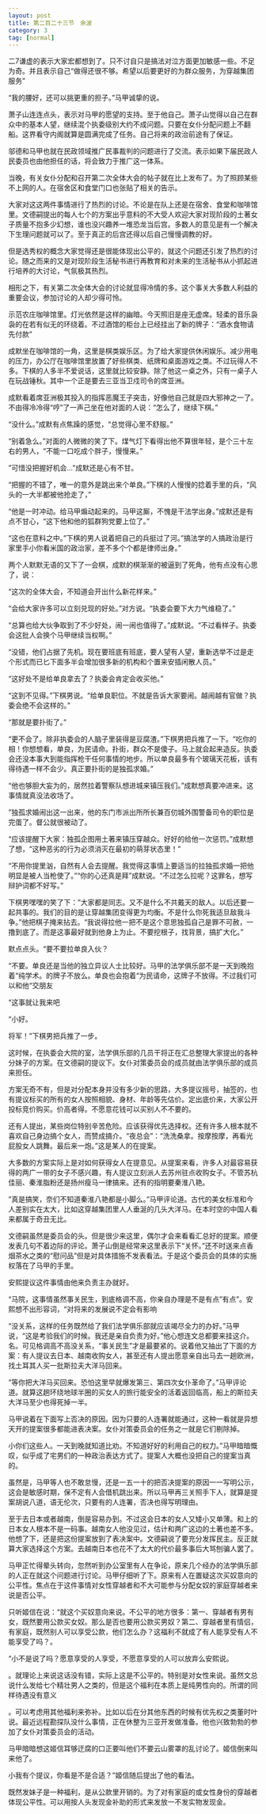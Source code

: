 ```yaml
---
layout: post
title: 第二百二十三节　余波
category: 3
tag: [normal]
---
```


二7谦虚的表示大家宏都想到了。只不讨自只是搞法对泣方面更加敏感一些。不足为奇。并且表示自己“做得还很不够。希望以后要更好的为群众服务，为穿越集团服务”

“我的腰好，还可以挑更重的担子。”马甲诚挚的说。

萧子山连连点头，表示对马甲的愿望的支持。至于他自己。萧子山觉得以自己在群众中的基本人望，继续混个执委级别大约不成问题。只要在女仆分配问题上不翻船。这界看守内阁就算是圆满完成了任务。自己将来的政治前途有了保证。

邬德和马甲也就在民政领域推广民事裁判的问题进行了交流。表示如果下届民政人民委员也由他担任的话，将会致力于推广这一体系。

当晚，有关女仆分配和召开第二次全体大会的帖子就在比上发布了。为了照顾某些不上网的人。在宿舍区和食堂门口也张贴了相关的告示。

大家对这这两件事情进行了热烈的讨论。不论是在队上还是在宿舍、食堂和咖啡馆里。文德嗣提出的每人七个的方案出乎意料的不大受人欢迎大家对现阶段的土著女子质量不抱多少幻想，谁也没兴趣养一堆恐龙当后宫。多数人的意见是有一个解决下生理问题就可以了。至于真正的后宫还得以后自己慢慢调教的好。

但是选秀权的概念大家觉得还是很能体现出公平的，就这个问题还引发了热烈的讨论。随之而来的又是对现阶段生活秘书进行再教育和对未来的生活秘书从小抓起进行培养的大讨论，气氛极其热烈。

相形之下，有关第二次全体大会的讨论就显得冷情的多。这个事关大多数人利益的重要会议，参加讨论的人却少得可怜。

示范农庄咖啡馆里。灯光依然是这样的幽暗。今天照旧是座无虚席。轻柔的音乐袅袅的在若有似无的环绕着。不过酒馆的柜台上已经挂出了新的牌子：“酒水食物请先付款”

成默坐在咖啡馆的一角，这里是棋类娱乐区。为了给大家提供休闲娱乐。减少用电的压力，办公厅在咖啡馆里放置了好些棋类、纸牌和桌面游戏之类。不过玩得人不多。下棋的人多半不爱说话，这里就比较安静。除了他这一桌之外，只有一桌子人在玩战锤秋。其中一个正是要去三亚当卫戍司令的席亚洲。

成默看着席亚洲极其投入的指挥恶魔王子突击，好像他自己就是四大邪神之一了。不由得冷冷得“哼”了一声己坐在他对面的人说：“怎么了，继续下棋。”

“没什么。”成默有点焦躁的感觉，“总觉得心里不舒服。”

“别着急么。”对面的人微微的笑了下。煤气灯下看得出他不算很年轻，是个三十左右的男人，“不能一口吃成个胖子，慢慢来。”

”可惜没把握好机会…”成默还是心有不甘。

“把握的不错了，唯一的意外是跳出来个单良。”下棋的人慢慢的捻着手里的兵，“风头的一大半都被他抢走了，”

“他是一时冲动。给马甲煽动起来的。马甲这厮，不愧是干法学出身。”成默还是有点不甘心，“这下他和他的狐群狗党要上位了。”

“这也在意料之中。”下棋的男人说着把自己的兵挺过了河。”搞法学的人搞政治是行家里手小你看米国的政治家，差不多个个都是律师出身。”

两个人默默无语的又下了一会棋，成默的棋渐渐的被逼到了死角，他有点没有心思了，说：

“这次的全体大会，不知道会开出什么新花样来。”

“会给大家许多可以立刻兑现的好处。”对方说。“执委会要下大力气维稳了。”

“总算也给大伙争取到了不少好处，闹一闹也值得了。”成默说。“不过看样子。执委会这批人会换个马甲继续当权啊。”

“没错，他们占据了先机。现在要班底有班底，要人望有人望，重新选举不过是走个形式而已匕下面多半会增加很多新的机构和个置来安插闲散人员。”

“这好处不是给单良拿去了？执委会肯定会收买他。”

“这到不见得。”下棋男说。“给单良职位。不就是告诉大家要闹。越闹越有官做？执委会绝不会这样的。”

“那就是要扑街了。”

“更不会了。除非执委会的人脑子里装得是豆腐渣。”下棋男把兵推了一下。“吃你的相！你想想看，单良，为民请命。扑街，群众不是傻子。马上就会起来造反。执委会还没本事大到能指挥枪干任何事情的地步。所以单良最多有个玻璃天花板，该有得待遇一样不会少。真正要扑街的是独孤求婚。”

“他也够胆大妄为的，居然拉着警察队想进城来镇压我们。”成默想真要冲进来。这事情就真没法收场了。

”独孤求婚闹出这一出来，他的东门市派出所所长兼百仞城外围警备司令的职位是完蛋了。督公就很被动了。

“应该提醒下大家：独孤企图用土著来镇压穿越众。好好的给他一次惩罚。”成默想了想，“这种恶劣的行为必须消灭在最初的萌芽状态里！”

“不用你提里汹，自然有人会去提醒。我觉得这事情上要适当的拉独孤求婚一把他明显是被人当枪使了。”“你的心还真是拜”成默说。“不过怎么拉呢？这罪名，想写辩护词都不好写。”

下棋男嘿嘿的笑了下：”大家都是同志。又不是什么不共戴天的敌人。以后还要一起共事的。我们的目的是让穿越集团变得更为均衡。不是什么你死我适旦敌我斗争。”他把棋子掩来拈去。“我说得拉他一把不是这个意思独孤自己是罪不可赦，一撸到底了。而是这事最好就到他身上为止。不要挖根子，找背景，搞扩大化。”

默点点头。“要不要拉单良入伙？

“不要。单良还是当他的独立异议人士比较好。马甲的法学俱乐部不是一天到晚抱着“纯学术。的牌子不放么。单良也会抱着“为民请命，这牌子不放得。不过我们可以和他“交朋友

“这事就让我来吧

“小好。

将军！”下棋男把兵推了一步。

这时候，在执委会大院的室，法学俱乐部的几员干将正在汇总整理大家提出的各种分妹子的方案。在文德嗣的提议下。女仆对策委员会的成员就由法学俱乐部的成员来担任。

方案无奇不有，但是对分配本身并没有多少新的思路，大多提议摇号，抽签的，也有提议标买的所有的女人按照相貌、身材、年龄等先估价。定出底价来，大家公开投标竞价购买。价高者得。不愿意花钱可以买别人不不要的。

还有人提出，某些岗位特别辛苦危险。应该获得优先选择权。还有许多人根本就不喜欢自己身边搞个女人，而赞成搞介。“夜总会”：“洗洗桑拿。按摩按摩，再看光屁股女人跳舞。最后来一炮。”这是某人的在提案。

大多数的方案实际上是对如何获得女人在提意见。从提案来看，许多人对最容易获得的两广一带的女子不感兴趣，有人提议立刻派人去苏州驻点收购女子。不管苏杭佳丽、秦淮脂粉还是扬州瘦马一律搞来。还有的指明要秦淮八艳。

”真是搞笑，奈们不知道秦淮八艳都是小脚么。”马甲评论道。古代的美女标准和今人差别实在太大，比如这穿越集团里人人垂涎的几头大洋马。在本时空的中国人看来都属于奇丑无比。

文德嗣虽然是委员会的头。但是很少来这里，偶尔才会来看看汇总好的提案。顺便发表几句不着边际的评论。萧子山倒是经常来这里表示下“关怀。”还不时送来点香烟茶水之类的“慰问品”但是对具体措施不发表看法。于是这个委员会的具体的实施权落在了马甲的手里。

安熙提议这件事情由他来负责主办就好。

“马院，这事情虽然事关民生，到底格调不高，你亲自办理是不是有点”有点”。安熙想不出形容词，“对将来的发展说不定会有影响

“没关系，这样的任务既然给了我们法学俱乐部就应该竭尽全力的办好。”马甲说，“这是考验我们的时候。我还是亲自负责为好。”他心想连文总都要来挂这介。名。可见格调高不高没关系，“事关民生”才是最要紧的。说着他又抽出了下面的方案：有人提议去日本、越南收购女人，甚至还有人提出愿意亲自出马去一趟欧洲，找土耳其人买一批斯拉夫大洋马回来。

”等你把大洋马买回来。恐怕这里早就爆发第三、第四次女仆革命了。”马甲评论道。就算这趟环绕地球半圈的买女人的旅行能安全的活着返回临高，船上的斯拉夫大洋马至少也得死掉一半。

马甲说着在下面写上否决的原因。因为只要的人连署就能通过，这种一看就是异想天开的提案很多都能进表决案。女仆对策委员会的任务之一就是它们剔除掉。

小你们这些人。一天到晚就知道比劝。不知道好好的利用自己的权力。”马甲暗暗慨叹，似乎成了宅男们的一种政治表达方式了。提案人大概也没把自己的提案当真的。

虽然是，马甲等人也不敢怠慢，还是一五一十的把否决提案的原因一一写明公示，这会是敏感时期，保不定有人会借机跳出来。所以马甲再三关照手下人，就算是提案胡说八道，语无伦次，只要有的人连署，否决也得写明理由。

至于去日本或者越南，倒是容易办到。不过这会日本的女人又矮小又单薄。和上的日本女人根本不是一码事。越南女人他没见过，估计和两广这边的土著也差不多。他想了下，还是把这份提案放到了表决案中。文德嗣说了要充分发挥民主。反正就算大家选择这个方案。去越南日本也花不了太大的代价最多事后大骂刨骗人罢了。

马甲正忙得晕头转向，忽然听到办公室里有人在争论，原来几个经办的法学俱乐部的人正在就这个问题进行讨论。马甲仔细听了下。原来有人在置疑这次买奴意向的公平性。焦点在于这件事情对女性穿越者和不大可能参与分配女奴的家庭穿越者来说是否公平。

只听姬信在说：“就这个买奴意向来说。不公平的地方很多：第一、穿越者有男有女，既然要用公款买女奴。那么是否也要用公款买男奴？第二、穿越者里有情侣，有家庭，既然别人可以享受公款，他们怎么办？这福利不就成了有人能享受有人不能享受了吗？。

“小不是说了吗？愿意享受的人享受，不愿意享受的人可以放弃么安熙说。

。就理论上来说这话没有错，实际上这是不公平的。特别是对女性来说。虽然文总说什么发给七个精壮男人之类的，但是这个福利在本质上是纯男性向的。所谓的同样待遇没有意义

。可以考虑用其他福利来弥补。比如以后在分其他东西的时候有优先权之类董时叶说。最近远程勘探队没什么事情，正在休整为三亚开发做准备。他也兴致勃勃的参加了女仆对策委员会的活动。

马甲暗暗想这姬信耳够迂腐的口正要叫他们不要云山雾罩的乱讨论了。姬信倒来叫来他了。

小我有个提议，你看是不是合适？”姬信随后提出了他的看法。

既然发妹子是一种福利，是从公款里开销的。为了对有家庭的或女性身份的穿越者体现公平性。可以用按人头发现金补助的形式来发放一不发实物发现金。